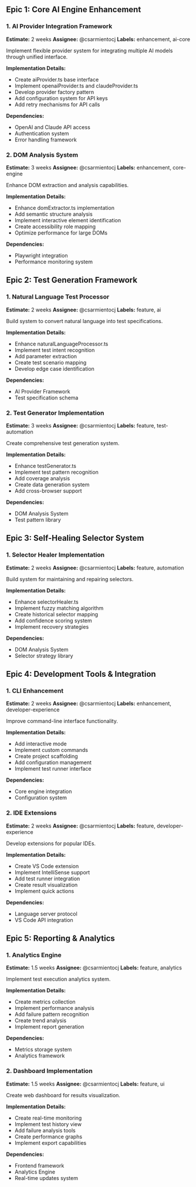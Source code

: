 ## Epic 1: Core AI Engine Enhancement

### 1. AI Provider Integration Framework

**Estimate:** 2 weeks
**Assignee:** @csarmientocj
**Labels:** enhancement, ai-core

Implement flexible provider system for integrating multiple AI models through unified interface.

**Implementation Details:**

- Create aiProvider.ts base interface
- Implement openaiProvider.ts and claudeProvider.ts
- Develop provider factory pattern
- Add configuration system for API keys
- Add retry mechanisms for API calls

**Dependencies:**

- OpenAI and Claude API access
- Authentication system
- Error handling framework

### 2. DOM Analysis System

**Estimate:** 3 weeks
**Assignee:** @csarmientocj
**Labels:** enhancement, core-engine

Enhance DOM extraction and analysis capabilities.

**Implementation Details:**

- Enhance domExtractor.ts implementation
- Add semantic structure analysis
- Implement interactive element identification
- Create accessibility role mapping
- Optimize performance for large DOMs

**Dependencies:**

- Playwright integration
- Performance monitoring system

## Epic 2: Test Generation Framework

### 1. Natural Language Test Processor

**Estimate:** 2 weeks
**Assignee:** @csarmientocj
**Labels:** feature, ai

Build system to convert natural language into test specifications.

**Implementation Details:**

- Enhance naturalLanguageProcessor.ts
- Implement test intent recognition
- Add parameter extraction
- Create test scenario mapping
- Develop edge case identification

**Dependencies:**

- AI Provider Framework
- Test specification schema

### 2. Test Generator Implementation

**Estimate:** 3 weeks
**Assignee:** @csarmientocj
**Labels:** feature, test-automation

Create comprehensive test generation system.

**Implementation Details:**

- Enhance testGenerator.ts
- Implement test pattern recognition
- Add coverage analysis
- Create data generation system
- Add cross-browser support

**Dependencies:**

- DOM Analysis System
- Test pattern library

## Epic 3: Self-Healing Selector System

### 1. Selector Healer Implementation

**Estimate:** 2 weeks
**Assignee:** @csarmientocj
**Labels:** feature, automation

Build system for maintaining and repairing selectors.

**Implementation Details:**

- Enhance selectorHealer.ts
- Implement fuzzy matching algorithm
- Create historical selector mapping
- Add confidence scoring system
- Implement recovery strategies

**Dependencies:**

- DOM Analysis System
- Selector strategy library

## Epic 4: Development Tools & Integration

### 1. CLI Enhancement

**Estimate:** 2 weeks
**Assignee:** @csarmientocj
**Labels:** enhancement, developer-experience

Improve command-line interface functionality.

**Implementation Details:**

- Add interactive mode
- Implement custom commands
- Create project scaffolding
- Add configuration management
- Implement test runner interface

**Dependencies:**

- Core engine integration
- Configuration system

### 2. IDE Extensions

**Estimate:** 2 weeks
**Assignee:** @csarmientocj
**Labels:** feature, developer-experience

Develop extensions for popular IDEs.

**Implementation Details:**

- Create VS Code extension
- Implement IntelliSense support
- Add test runner integration
- Create result visualization
- Implement quick actions

**Dependencies:**

- Language server protocol
- VS Code API integration

## Epic 5: Reporting & Analytics

### 1. Analytics Engine

**Estimate:** 1.5 weeks
**Assignee:** @csarmientocj
**Labels:** feature, analytics

Implement test execution analytics system.

**Implementation Details:**

- Create metrics collection
- Implement performance analysis
- Add failure pattern recognition
- Create trend analysis
- Implement report generation

**Dependencies:**

- Metrics storage system
- Analytics framework

### 2. Dashboard Implementation

**Estimate:** 1.5 weeks
**Assignee:** @csarmientocj
**Labels:** feature, ui

Create web dashboard for results visualization.

**Implementation Details:**

- Create real-time monitoring
- Implement test history view
- Add failure analysis tools
- Create performance graphs
- Implement export capabilities

**Dependencies:**

- Frontend framework
- Analytics Engine
- Real-time updates system


